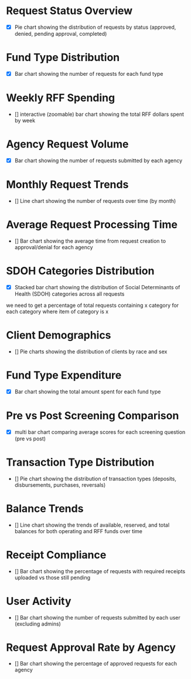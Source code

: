 # Request Status Overview

- [x] Pie chart showing the distribution of requests by status (approved, denied, pending approval, completed)

# Fund Type Distribution

- [x] Bar chart showing the number of requests for each fund type

# Weekly RFF Spending

- [] interactive (zoomable) bar chart showing the total RFF dollars spent by week

# Agency Request Volume

- [x] Bar chart showing the number of requests submitted by each agency

# Monthly Request Trends

- [] Line chart showing the number of requests over time (by month)

# Average Request Processing Time

- [] Bar chart showing the average time from request creation to approval/denial for each agency

# SDOH Categories Distribution

- [x] Stacked bar chart showing the distribution of Social Determinants of Health (SDOH) categories across all requests

we need to get a percentage of total requests containing x category for each category where item of category is x

# Client Demographics

- [] Pie charts showing the distribution of clients by race and sex

# Fund Type Expenditure

- [x] Bar chart showing the total amount spent for each fund type

# Pre vs Post Screening Comparison

- [x] multi bar chart comparing average scores for each screening question (pre vs post)

# Transaction Type Distribution

- [] Pie chart showing the distribution of transaction types (deposits, disbursements, purchases, reversals)

# Balance Trends

- [] Line chart showing the trends of available, reserved, and total balances for both operating and RFF funds over time

# Receipt Compliance

- [] Bar chart showing the percentage of requests with required receipts uploaded vs those still pending

# User Activity

- [] Bar chart showing the number of requests submitted by each user (excluding admins)

# Request Approval Rate by Agency

- [] Bar chart showing the percentage of approved requests for each agency

